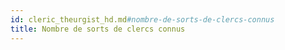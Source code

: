 ```yaml
---
id: cleric_theurgist_hd.md#nombre-de-sorts-de-clercs-connus
title: Nombre de sorts de clercs connus
---
```


